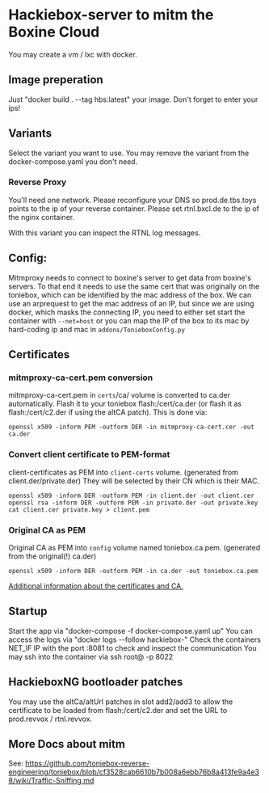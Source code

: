 # Hackiebox-server to mitm the Boxine Cloud
You may create a vm / lxc with docker.

## Image preperation
Just "docker build . --tag hbs:latest" your image. Don't forget to enter your ips!

## Variants
Select the variant you want to use. You may remove the variant from the docker-compose.yaml you don't need.

### Reverse Proxy
You'll need one network. Please reconfigure your DNS so prod.de.tbs.toys points to the ip of your reverse container. Please set rtnl.bxcl.de to the ip of the nginx container.  

With this variant you can inspect the RTNL log messages.
## Config:

Mitmproxy needs to connect to boxine's server to get data from boxine's servers. To that end it needs to use the same cert that was originally on the toniebox, which can be identified by the mac address of the box. We can use an arprequest to get the mac address of an IP, but since we are using docker, which masks the connecting IP, you need to either set start the container with `--net=host` or you can map the IP of the box to its mac by hard-coding ip and mac in `addons/TonieboxConfig.py`
## Certificates
### mitmproxy-ca-cert.pem conversion
mitmproxy-ca-cert.pem in `certs`/ca/ volume is converted to ca.der automatically. Flash it to your toniebox flash:/cert/ca.der (or flash it as flash:/cert/c2.der if using the altCA patch). 
This is done via:
```
openssl x509 -inform PEM -outform DER -in mitmproxy-ca-cert.cer -out ca.der
```

### Convert **client certificate** to **PEM**-format
client-certificates as PEM into `client-certs` volume. (generated from client.der/private.der) They will be selected by their CN which is their MAC.
```
openssl x509 -inform DER -outform PEM -in client.der -out client.cer
openssl rsa -inform DER -outform PEM -in private.der -out private.key
cat client.cer private.key > client.pem
```

### Original CA as PEM
Original CA as PEM into `config` volume named toniebox.ca.pem. (generated from  the original(!) ca.der)
```
openssl x509 -inform DER -outform PEM -in ca.der -out toniebox.ca.pem
```

[Additional information about the certificates and CA.](https://github.com/toniebox-reverse-engineering/toniebox/wiki/Traffic-Sniffing/e5ce1f10e3dc63376ca03df153bd0c8e485e0ad8)

## Startup
Start the app via "docker-compose -f docker-compose.yaml up"
You can access the logs via "docker logs --follow hackiebox-<variant-name>"
Check the containers NET_IF IP with the port :8081 to check and inspect the communication
You may ssh into the container via ssh root@<ip> -p 8022

## HackieboxNG bootloader patches
You may use the altCa/altUrl patches in slot add2/add3 to allow the certificate to be loaded from flash:/cert/c2.der and set the URL to prod.revvox / rtnl.revvox.

## More Docs about mitm
See: https://github.com/toniebox-reverse-engineering/toniebox/blob/cf3528cab6610b7b008a6ebb76b8a413fe9a4e38/wiki/Traffic-Sniffing.md
